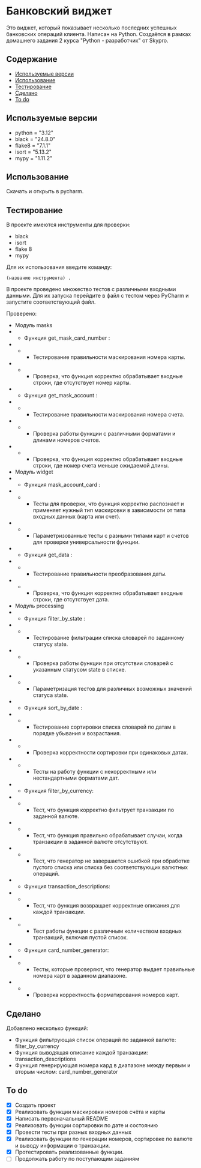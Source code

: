 # Банковский виджет
Это виджет, который показывает несколько последних успешных банковских операций клиента. 
Написан на Python. 
Создаётся в рамках домашнего задания 2 курса "Python - разработчик" от Skypro.

## Содержание
- [Используемые версии](#используемые-версии)
- [Использование](#использование)
- [Тестирование](#тестирование)
- [Сделано](#сделано)
- [To do](#to-do)

## Используемые версии
- python = "3.12"
- black = "24.8.0"
- flake8 = "7.1.1"
- isort = "5.13.2"
- mypy = "1.11.2"

## Использование
Скачать и открыть в pycharm.

## Тестирование
В проекте имеются инструменты для проверки:
- black
- isort
- flake 8
- mypy

Для их использования введите команду:

``
(название инструмента) .
``

В проекте проведено множество тестов с различными входными данными.
Для их запуска перейдите в файл с тестом через PyCharm и запустите соответствующий файл.

Проверено:
- Модуль masks
- - Функция  get_mask_card_number :
- - - Тестирование правильности маскирования номера карты.
- - - Проверка, что функция корректно обрабатывает входные строки, где отсутствует номер карты.
- - Функция  get_mask_account :
- - - Тестирование правильности маскирования номера счета. 
- - - Проверка работы функции с различными форматами и длинами номеров счетов.
- - - Проверка, что функция корректно обрабатывает входные строки, где номер счета меньше ожидаемой длины.
- Модуль widget
- - Функция mask_account_card :
- - - Тесты для проверки, что функция корректно распознает и применяет нужный тип маскировки в зависимости от типа входных данных (карта или счет).
- - - Параметризованные тесты с разными типами карт и счетов для проверки универсальности функции.
- - Функция get_data :
- - - Тестирование правильности преобразования даты.
- - - Проверка, что функция корректно обрабатывает входные строки, где отсутствует дата.
- Модуль processing
- - Функция filter_by_state :
- - - Тестирование фильтрации списка словарей по заданному статусу 
state.
- - - Проверка работы функции при отсутствии словарей с указанным статусом 
state в списке.
- - - Параметризация тестов для различных возможных значений статуса
state.
- - Функция sort_by_date :
- - - Тестирование сортировки списка словарей по датам в порядке убывания и возрастания.
- - - Проверка корректности сортировки при одинаковых датах.
- - - Тесты на работу функции с некорректными или нестандартными форматами дат.
- - Функция filter_by_currency:
- - - Тест, что функция корректно фильтрует транзакции по заданной валюте.
- - - Тест, что функция правильно обрабатывает случаи, когда транзакции в заданной валюте отсутствуют.
- - - Тест, что генератор не завершается ошибкой при обработке пустого списка или списка без соответствующих валютных операций.
- - Функция transaction_descriptions:
- - - Тест, что функция возвращает корректные описания для каждой транзакции.
- - - Тест работы функции с различным количеством входных транзакций, включая пустой список.
- - Функция card_number_generator:
- - - Тесты, которые проверяют, что генератор выдает правильные номера карт в заданном диапазоне.
- - - Проверка корректность форматирования номеров карт.

## Сделано
Добавлено несколько функций:

- Функция фильтрующая список операций по заданной валюте: filter_by_currency
- Функция выводящая описание каждой транзакции: transaction_descriptions
- Функция генерирующая номера кард в диапазоне между первым и вторым числом: card_number_generator

## To do
-[x] Создать проект
-[x] Реализовать функции маскировки номеров счёта и карты
-[x] Написать первоначальный README
-[x] Реализовать функции сортировки по дате и состоянию
-[x] Провести тесты при разных входных данных
- [x] Реализовать функции по генерации номеров, сортировке по валюте и выводу информации о транзакции.
- [x] Протестировать реализованные функции.
-[ ] Продолжать работу по поступающим заданиям